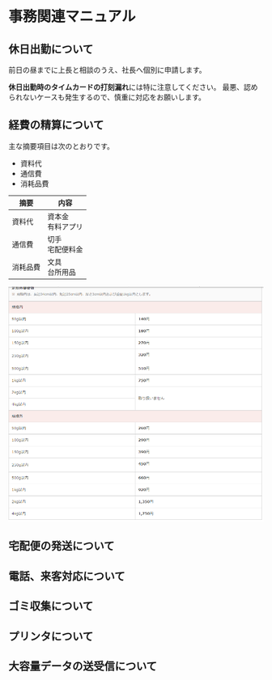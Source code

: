 # 事務関連マニュアル
## 休日出勤について

前日の昼までに上長と相談のうえ、社長へ個別に申請します。

**休日出勤時のタイムカードの打刻漏れ**には特に注意してください。
最悪、認められないケースも発生するので、慎重に対応をお願いします。

## 経費の精算について

主な摘要項目は次のとおりです。
- 資料代
- 通信費
- 消耗品費

|摘要 |内容
|--|--
|資料代|資本金<br>有料アプリ
|通信費|切手<br>宅配便料金
|消耗品費|文具<br>台所用品

![切手](img/kitte.png)
## 宅配便の発送について
## 電話、来客対応について
## ゴミ収集について
## プリンタについて
## 大容量データの送受信について